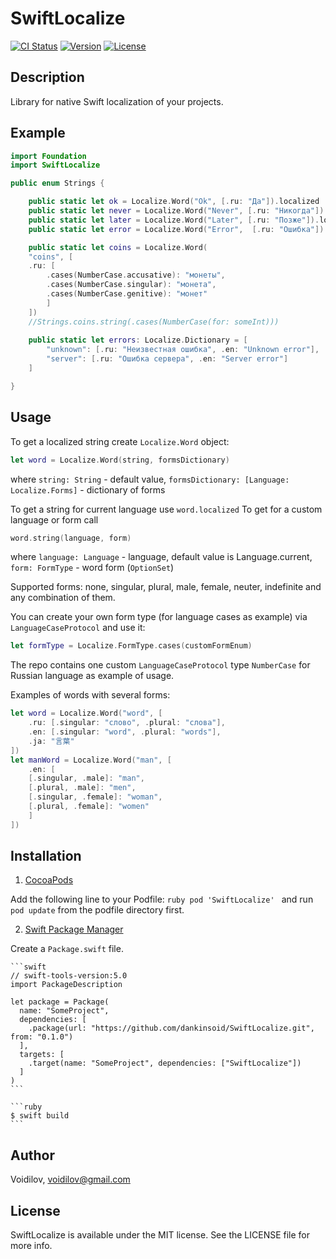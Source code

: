 # SwiftLocalize
[![CI Status](https://img.shields.io/travis/Voidilov/SwiftLocalize.svg?style=flat)](https://travis-ci.org/Voidilov/SwiftLocalize)
[![Version](https://img.shields.io/cocoapods/v/SwiftLocalize.svg?style=flat)](https://cocoapods.org/pods/SwiftLocalize)
[![License](https://img.shields.io/cocoapods/l/SwiftLocalize.svg?style=flat)](https://cocoapods.org/pods/SwiftLocalize)
## Description
Library for native Swift localization of your projects. 
	
## Example
```swift
import Foundation
import SwiftLocalize

public enum Strings {

	public static let ok = Localize.Word("Ok", [.ru: "Да"]).localized
	public static let never = Localize.Word("Never", [.ru: "Никогда"]).localized
	public static let later = Localize.Word("Later", [.ru: "Позже"]).localized
	public static let error = Localize.Word("Error",  [.ru: "Ошибка"]).localized

	public static let coins = Localize.Word(
	"coins", [
	.ru: [
		.cases(NumberCase.accusative): "монеты",
		.cases(NumberCase.singular): "монета",
		.cases(NumberCase.genitive): "монет"
		]
	])
	//Strings.coins.string(.cases(NumberCase(for: someInt)))
	
	public static let errors: Localize.Dictionary = [
		"unknown": [.ru: "Неизвестная ошибка", .en: "Unknown error"],
		"server": [.ru: "Ошибка сервера", .en: "Server error"]
	]

}
```
## Usage
To get a localized string create `Localize.Word` object:
```swift 
let word = Localize.Word(string, formsDictionary)
```
where
	`string: String` - default value,
	`formsDictionary: [Language: Localize.Forms]` - dictionary of forms

To get a string for current language use `word.localized`
To get for a custom language or form call
```swift
word.string(language, form)
```
where
	`language: Language` - language, default value is Language.current,
	`form: FormType` - word form (`OptionSet`)
	
Supported forms: none, singular, plural, male, female, neuter, indefinite and any combination of them.

You can create your own form type (for language cases as example) via `LanguageCaseProtocol` and use it:
```swift
let formType = Localize.FormType.cases(customFormEnum)
```
The repo contains one custom `LanguageCaseProtocol` type `NumberCase` for Russian language as example of usage.

Examples of words with several forms:
```swift
let word = Localize.Word("word", [
	.ru: [.singular: "слово", .plural: "слова"],
	.en: [.singular: "word", .plural: "words"],
	.ja: "言葉"
])
let manWord = Localize.Word("man", [
	.en: [
	[.singular, .male]: "man", 
	[.plural, .male]: "men",
	[.singular, .female]: "woman", 
	[.plural, .female]: "women"
	]
])
```

## Installation

1.  [CocoaPods](https://cocoapods.org)

Add the following line to your Podfile:
	```ruby
	pod 'SwiftLocalize'
	```
	and run `pod update` from the podfile directory first.
	
2. [Swift Package Manager](https://github.com/apple/swift-package-manager)

Create a `Package.swift` file.

	```swift
	// swift-tools-version:5.0
	import PackageDescription
	
	let package = Package(
	  name: "SomeProject",
	  dependencies: [
	    .package(url: "https://github.com/dankinsoid/SwiftLocalize.git", from: "0.1.0")
	  ],
	  targets: [
	    .target(name: "SomeProject", dependencies: ["SwiftLocalize"])
	  ]
	)
	```
	
	```ruby
	$ swift build
	```
## Author

Voidilov, voidilov@gmail.com

## License

SwiftLocalize is available under the MIT license. See the LICENSE file for more info.
